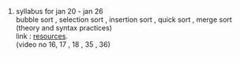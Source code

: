 1. syllabus for jan 20 - jan 26 <br>
bubble sort , selection sort , insertion sort , quick sort , merge sort <br>
(theory and syntax practices) <br>
link : [resources](https://www.youtube.com/watch?v=YJeoQBevNVo&list=PLDzeHZWIZsTp4pb_WBRahP1tnipLuX9qM).<br>
(video no 16, 17 , 18 , 35 , 36)<br>
